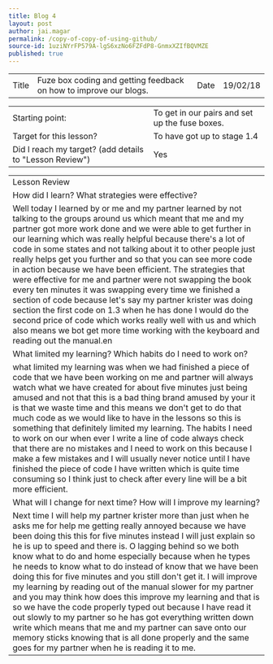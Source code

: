 ```yaml
---
title: Blog 4
layout: post
author: jai.magar
permalink: /copy-of-copy-of-using-github/
source-id: 1uziNYrFP579A-lgS6xzNo6FZFdP8-GnmxXZIfBQVMZE
published: true
---
```

<table>
  <tr>
    <td>Title</td>
    <td>Fuze box coding and getting feedback on how to improve our blogs.</td>
    <td>Date</td>
    <td>19/02/18</td>
  </tr>
</table>


<table>
  <tr>
    <td>Starting point:</td>
    <td>To get in our pairs and set up the fuse boxes.</td>
  </tr>
  <tr>
    <td>Target for this lesson?</td>
    <td>To have got up to stage 1.4</td>
  </tr>
  <tr>
    <td>Did I reach my target? 
(add details to "Lesson Review")</td>
    <td> Yes </td>
  </tr>
</table>


<table>
  <tr>
    <td>Lesson Review</td>
  </tr>
  <tr>
    <td>How did I learn? What strategies were effective? </td>
  </tr>
  <tr>
    <td>Well today I learned by or me and my partner learned by not talking to the groups around us which meant that me and my partner got more work done and we were able to get further in our learning which was really helpful because there's a lot of code in some states and not talking about it to other people just really helps get you further and so that you can see more code in action because we have been efficient. The strategies that were effective for me and partner were not swapping the book every ten minutes it was swapping every time we finished a section of code  because let's say my partner krister was doing section the first code on 1.3 when he has done I would do the second price of code which works really well with us and which also means we bot get more time working with the keyboard and reading out the manual.en </td>
  </tr>
  <tr>
    <td>What limited my learning? Which habits do I need to work on? </td>
  </tr>
  <tr>
    <td>what limited my learning was when we had finished a piece of code that we have been working on me and partner will always watch what we have created for about five minutes just being amused and not that this is a bad thing brand amused by your it is that we waste time and this means we don't get to do that much code as we would like to have in the lessons so this is something that definitely limited my learning. The habits I need to work on our when ever I write a line of code always check that there are no mistakes and I need to work on this because I make a few mistakes and I will usually never notice until I have finished the piece of code I have written which is quite time consuming so I think just to check after every line will be a bit more efficient.</td>
  </tr>
  <tr>
    <td>What will I change for next time? How will I improve my learning?</td>
  </tr>
  <tr>
    <td>Next time I will help my partner krister more than just when he asks me for help me getting really annoyed because we have been doing this this for five minutes instead I will just explain so he is up to speed and there is. O lagging behind so we both know what to do and home especially because when he types he needs to know what to do instead of know that we have been doing this for five minutes and you still don't get it. I will improve my learning by reading out of the manual slower for my partner and you may think how does this improve my learning and that is so we have the code properly typed out because I have read it out slowly to my partner so he has got everything written down write which means that me and my partner can save onto our memory sticks knowing that is all done properly and the same goes for my partner when he is reading it to me.</td>
  </tr>
</table>


